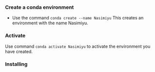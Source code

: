 ### Create a conda environment 
* Use the command `conda create --name Nasimiyu` This creates an environment with the name Nasimiyu.

### Activate
Use command `conda activate Nasimiyu` to activate the environment you have created.

### Installing 
